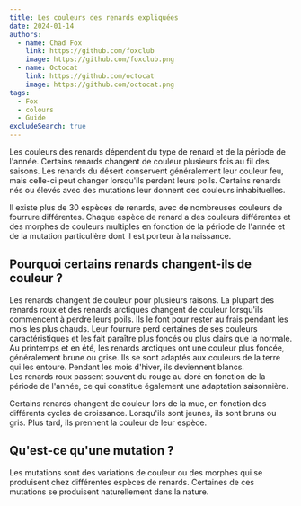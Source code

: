 ```yaml
---
title: Les couleurs des renards expliquées
date: 2024-01-14
authors:
  - name: Chad Fox
    link: https://github.com/foxclub
    image: https://github.com/foxclub.png
  - name: Octocat
    link: https://github.com/octocat
    image: https://github.com/octocat.png
tags:
  - Fox
  - colours
  - Guide
excludeSearch: true
---
```



Les couleurs des renards dépendent du type de renard et de la période de l'année. Certains renards changent de couleur plusieurs fois au fil des saisons. Les renards du désert conservent généralement leur couleur feu, mais celle-ci peut changer lorsqu'ils perdent leurs poils. Certains renards nés ou élevés avec des mutations leur donnent des couleurs inhabituelles.

Il existe plus de 30 espèces de renards, avec de nombreuses couleurs de fourrure différentes. Chaque espèce de renard a des couleurs différentes et des morphes de couleurs multiples en fonction de la période de l'année et de la mutation particulière dont il est porteur à la naissance.

## Pourquoi certains renards changent-ils de couleur ?
Les renards changent de couleur pour plusieurs raisons. La plupart des renards roux et des renards arctiques changent de couleur lorsqu'ils commencent à perdre leurs poils. Ils le font pour rester au frais pendant les mois les plus chauds. Leur fourrure perd certaines de ses couleurs caractéristiques et les fait paraître plus foncés ou plus clairs que la normale.
Au printemps et en été, les renards arctiques ont une couleur plus foncée, généralement brune ou grise. Ils se sont adaptés aux couleurs de la terre qui les entoure. Pendant les mois d'hiver, ils deviennent blancs.  
Les renards roux passent souvent du rouge au doré en fonction de la période de l'année, ce qui constitue également une adaptation saisonnière.

Certains renards changent de couleur lors de la mue, en fonction des différents cycles de croissance. Lorsqu'ils sont jeunes, ils sont bruns ou gris. Plus tard, ils prennent la couleur de leur espèce.

## Qu'est-ce qu'une mutation ?
Les mutations sont des variations de couleur ou des morphes qui se produisent chez différentes espèces de renards. Certaines de ces mutations se produisent naturellement dans la nature.
